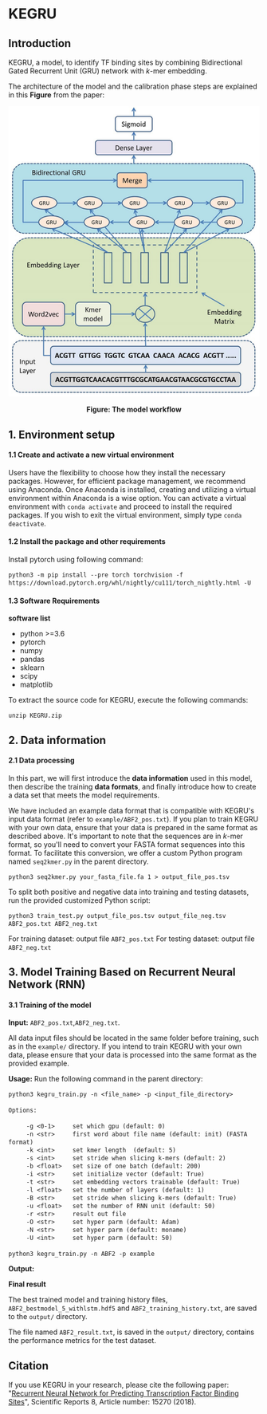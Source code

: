 # KEGRU
## Introduction
KEGRU, a model, to identify TF binding sites by combining Bidirectional Gated Recurrent Unit (GRU) network with *k*-mer embedding.

The architecture of the model and the calibration phase steps are explained in this **Figure** from the paper:

<p align="center">
<img src="kegru.jpg">
</p>
<p align="center"><b>Figure: The model workflow</b></p>

## 1. Environment setup

#### 1.1 Create and activate a new virtual environment

Users have the flexibility to choose how they install the necessary packages. However, for efficient package management, we recommend using Anaconda. Once Anaconda is installed, creating and utilizing a virtual environment within Anaconda is a wise option. You can activate a virtual environment with `conda activate` and proceed to install the required packages. If you wish to exit the virtual environment, simply type `conda deactivate`.

#### 1.2 Install the package and other requirements

Install pytorch using following command:

```
python3 -m pip install --pre torch torchvision -f https://download.pytorch.org/whl/nightly/cu111/torch_nightly.html -U
```



#### 1.3 Software Requirements

**software list**
- python >=3.6
- pytorch
- numpy 
- pandas
- sklearn
- scipy 
- matplotlib

To extract the source code for KEGRU, execute the following commands:

```
unzip KEGRU.zip
```

## 2. Data information

#### 2.1 Data processing
In this part, we will first introduce the **data information** used in this model, then describe the training **data formats**, and finally introduce how to create a data set that meets the model requirements.


We have included an example data format that is compatible with KEGRU's input data format (refer to `example/ABF2_pos.txt`). If you plan to train KEGRU with your own data, ensure that your data is prepared in the same format as described above. It's important to note that the sequences are in *k*-mer format, so you'll need to convert your FASTA format sequences into this format. To facilitate this conversion, we offer a custom Python program named `seq2kmer.py` in the parent directory.

```
python3 seq2kmer.py your_fasta_file.fa 1 > output_file_pos.tsv 

```
To split both positive and negative data into training and testing datasets, run the provided customized Python script:

```
python3 train_test.py output_file_pos.tsv output_file_neg.tsv ABF2_pos.txt ABF2_neg.txt
```
For training dataset: output file `ABF2_pos.txt`
For testing dataset: output file `ABF2_neg.txt`

## 3. Model Training Based on Recurrent Neural Network (RNN)

#### 3.1 Training of the model
**Input:** `ABF2_pos.txt`,`ABF2_neg.txt`. 

All data input files should be located in the same folder before training, such as in the `example/` directory. If you intend to train KEGRU with your own data, please ensure that your data is processed into the same format as the provided example.


**Usage:**
Run the following command in the parent directory:

``` 
python3 kegru_train.py -n <file_name> -p <input_file_directory>

Options:

     -g <0-1>     set which gpu (default: 0)
     -n <str>     first word about file name (default: init) (FASTA format)
     -k <int>     set kmer length  (default: 5)
     -s <int>     set stride when slicing k-mers (default: 2)
     -b <float>   set size of one batch (default: 200)
     -i <str>     set initialize vector (default: True)
     -t <str>     set embedding vectors trainable (default: True)
     -l <float>   set the number of layers (default: 1)
     -B <str>     set stride when slicing k-mers (default: True)
     -u <float>   set the number of RNN unit (default: 50)
     -r <str>     result out file
     -O <str>     set hyper parm (default: Adam)
     -N <str>     set hyper parm (default: moname)
     -U <int>     set hyper parm (default: 50)

python3 kegru_train.py -n ABF2 -p example     
```
**Output:** 

**Final result** 

The best trained model and training history files, `ABF2_bestmodel_5_withlstm.hdf5` and `ABF2_training_history.txt`, are saved to the `output/` directory. 

The file named `ABF2_result.txt`, is saved in the `output/` directory, contains the performance metrics for the test dataset.

## Citation

If you use KEGRU in your research, please cite the following paper:</br>
"[Recurrent Neural Network for Predicting Transcription Factor Binding Sites](https://www.nature.com/articles/s41598-018-33321-1)",
Scientific Reports 8, Article number: 15270 (2018).</br>
